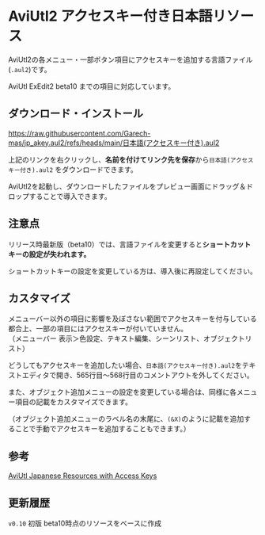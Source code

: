 # AviUtl2 アクセスキー付き日本語リソース
AviUtl2の各メニュー・一部ボタン項目にアクセスキーを追加する言語ファイル(`.aul2`)です。

AviUtl ExEdit2 beta10 までの項目に対応しています。

## ダウンロード・インストール
https://raw.githubusercontent.com/Garech-mas/jp_akey.aul2/refs/heads/main/日本語(アクセスキー付き).aul2

上記のリンクを右クリックし、**名前を付けてリンク先を保存**から`日本語(アクセスキー付き).aul2` をダウンロードできます。

AviUtl2を起動し、ダウンロードしたファイルをプレビュー画面にドラッグ＆ドロップすることで導入できます。

## 注意点
リリース時最新版（beta10）では、言語ファイルを変更すると**ショートカットキーの設定が失われます。**

ショートカットキーの設定を変更している方は、導入後に再設定してください。

## カスタマイズ
メニューバー以外の項目に影響を及ぼさない範囲でアクセスキーを付与している都合上、一部の項目にはアクセスキーが付いていません。<br>
（メニューバー 表示＞色設定、テキスト編集、シーンリスト、オブジェクトリスト）

どうしてもアクセスキーを追加したい場合、`日本語(アクセスキー付き).aul2`をテキストエディタで開き、565行目～568行目のコメントアウトを外してください。

また、オブジェクト追加メニューの設定を変更している場合は、同様に各メニュー項目の記載をカスタマイズできます。

（オブジェクト追加メニューのラベル名の末尾に、`(&X)`のように記載を追加することで手動でアクセスキーを追加することもできます。）

## 参考
[AviUtl Japanese Resources with Access Keys](https://github.com/k-takata/aviutl-jp_resource3)

## 更新履歴
`v0.10` 初版 beta10時点のリソースをベースに作成
